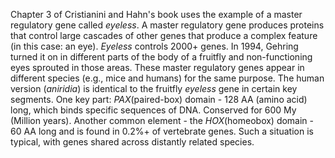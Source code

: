Chapter 3 of Cristianini and Hahn's book uses the example of a master regulatory gene called *eyeless*. A master regulatory gene produces proteins that control large cascades of other genes that produce a complex feature (in this case: an eye). *Eyeless* controls 2000+ genes. In 1994, Gehring turned it on in different parts of the body of a fruitfly and non-functioning eyes sprouted in those areas. These master regulatory genes appear in different species (e.g., mice and humans) for the same purpose. The human version (*aniridia*) is identical to the fruitfly *eyeless* gene in certain key segments. One key part: *PAX*(paired-box) domain - 128 AA (amino acid) long, which binds specific sequences of DNA. Conserved for 600 My (Million years). Another common element - the *HOX*(homeobox) domain - 60 AA long and is found in 0.2%+ of vertebrate genes. Such a situation is typical, with genes shared across distantly related species. 

